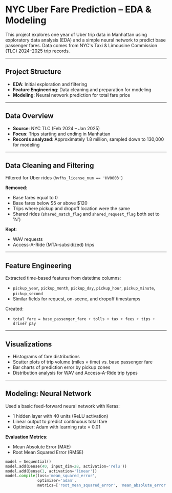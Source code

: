 # NYC Uber Fare Prediction – EDA & Modeling

This project explores one year of Uber trip data in Manhattan using exploratory data analysis (EDA) and a simple neural network to predict base passenger fares. Data comes from NYC's Taxi & Limousine Commission (TLC) 2024–2025 trip records.

---

## Project Structure

- **EDA**: Initial exploration and filtering
- **Feature Engineering**: Data cleaning and preparation for modeling
- **Modeling**: Neural network prediction for total fare price

---

## Data Overview

- **Source**: NYC TLC (Feb 2024 – Jan 2025)
- **Focus**: Trips starting and ending in Manhattan
- **Records analyzed**: Approximately 1.8 million, sampled down to 130,000 for modeling

---

## Data Cleaning and Filtering

Filtered for Uber rides (`hvfhs_license_num == 'HV0003'`)

**Removed**:
- Base fares equal to 0
- Base fares below $5 or above $120
- Trips where pickup and dropoff location were the same
- Shared rides (`shared_match_flag` and `shared_request_flag` both set to 'N')

**Kept**:
- WAV requests
- Access-A-Ride (MTA-subsidized) trips

---

## Feature Engineering

Extracted time-based features from datetime columns:
- `pickup_year`, `pickup_month`, `pickup_day`, `pickup_hour`, `pickup_minute`, `pickup_second`
- Similar fields for request, on-scene, and dropoff timestamps

Created:
- `total_fare = base_passenger_fare + tolls + tax + fees + tips + driver pay`

---

## Visualizations

- Histograms of fare distributions
- Scatter plots of trip volume (miles × time) vs. base passenger fare
- Bar charts of prediction error by pickup zones
- Distribution analysis for WAV and Access-A-Ride trip types

---

## Modeling: Neural Network

Used a basic feed-forward neural network with Keras:

- 1 hidden layer with 40 units (ReLU activation)
- Linear output to predict continuous total fare
- Optimizer: Adam with learning rate = 0.01

**Evaluation Metrics**:
- Mean Absolute Error (MAE)
- Root Mean Squared Error (RMSE)

```python
model = Sequential()
model.add(Dense(40, input_dim=28, activation='relu'))
model.add(Dense(1, activation='linear'))
model.compile(loss='mean_squared_error',
              optimizer='adam',
              metrics=['root_mean_squared_error', 'mean_absolute_error'])
